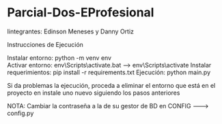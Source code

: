 # Parcial-Dos-EProfesional
Iintegrantes: Edinson Meneses y Danny Ortiz

Instrucciones de  Ejecución

Instalar entorno: python -m venv env   
Activar entorno: env\Scripts\activate.bat --> env\Scripts\activate
Instalar requerimientos: pip install -r requirements.txt
Ejecución: python main.py 

Si da problemas la ejecución, proceda a eliminar el entorno que está en el proyecto en instale uno nuevo siguiendo los pasos anteriores

NOTA: Cambiar la contraseña a la de su gestor de BD en CONFIG ---> config.py
